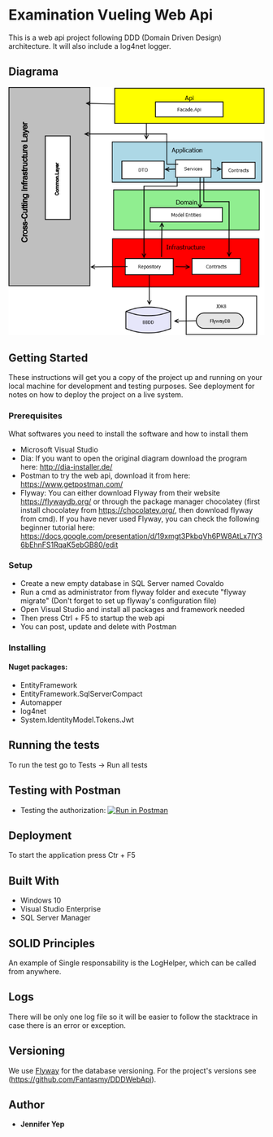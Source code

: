 # Examination Vueling Web Api

This is a web api project following DDD (Domain Driven Design) architecture. It will also include a log4net logger.


## Diagrama 

![alt text](Diagramas/DDDWebApi.png "Diagrama project DDD Web Api")

## Getting Started

These instructions will get you a copy of the project up and running on your local machine for development and testing purposes. See deployment for notes on how to deploy the project on a live system.

### Prerequisites

What softwares you need to install the software and how to install them

- Microsoft Visual Studio
- Dia: If you want to open the  original diagram download the program here: http://dia-installer.de/
- Postman to try the web api, download it from here: https://www.getpostman.com/
- Flyway: You can either download Flyway from their website https://flywaydb.org/ or through the package manager chocolatey (first install chocolatey from https://chocolatey.org/, then download flyway from cmd).
If you have never used Flyway, you can check the following beginner tutorial here: https://docs.google.com/presentation/d/19xmgt3PkbqVh6PW8AtLx7IY36bEhnFS1RqaK5ebGB80/edit

### Setup

- Create a new empty database in SQL Server named Covaldo
- Run a cmd as administrator from flyway folder and execute "flyway migrate" (Don't forget to set up flyway's configuration file)
- Open Visual Studio and install all packages and framework needed
- Then press Ctrl + F5 to startup the web api
- You can post, update and delete with Postman

### Installing

#### Nuget packages:
- EntityFramework  
- EntityFramework.SqlServerCompact
- Automapper
- log4net
- System.IdentityModel.Tokens.Jwt


## Running the tests

To run the test go to Tests -> Run all tests

## Testing with Postman

- Testing the authorization:
[![Run in Postman](https://run.pstmn.io/button.svg)](https://app.getpostman.com/run-collection/acb41e967884be82e4e0)




## Deployment

To start the application press Ctr + F5

## Built With

- Windows 10
- Visual Studio Enterprise
- SQL Server Manager


## SOLID Principles

 An example of Single responsability is the LogHelper, which can be called from anywhere.

## Logs
There will be only one log file so it will be easier to follow the stacktrace in case there is an error or exception.

## Versioning

We use [Flyway](https://flywaydb.org/) for the database versioning. 
For the project's versions see (https://github.com/Fantasmy/DDDWebApi). 

## Author

* **Jennifer Yep** 

